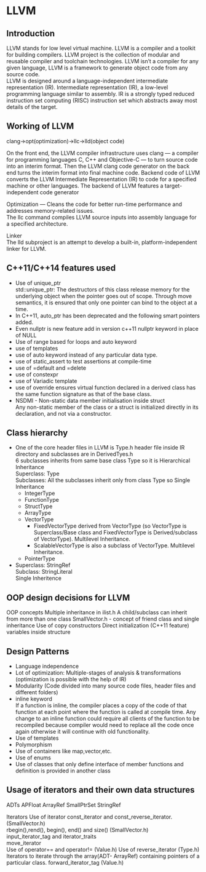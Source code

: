 # LLVM

## Introduction

LLVM stands for low level virtual machine. LLVM is a compiler and a toolkit for building compilers. LLVM project is the collection of modular and reusable compiler and toolchain technologies. LLVM isn’t a compiler for any given language, LLVM is a framework to generate object code from any source code.<br>
LLVM is designed around a language-independent intermediate representation (IR). Intermediate representation (IR), a low-level programming language similar to assembly. IR is a strongly typed reduced instruction set computing (RISC) instruction set which abstracts away most details of the target.

## Working of LLVM
clang->opt(optimization)->llc->lld(object code)

On the front end, the LLVM compiler infrastructure uses clang — a compiler for programming languages C, C++ and Objective-C — to turn source code into an interim format. Then the LLVM clang code generator on the back end turns the interim format into final machine code.
Backend code of LLVM converts the LLVM Intermediate Representation (IR) to code for a specified machine or other languages.
The backend of LLVM features a target-independent code generator <br>

Optimization — Cleans the code for better run-time performance and addresses memory-related issues. <br>
The llc command compiles LLVM source inputs into assembly language for a specified architecture.  <br> 

Linker <br>
The lld subproject is an attempt to develop a built-in, platform-independent linker for LLVM. <br>

## C++11/C++14 features used
* Use of unique_ptr <br>
  std::unique_ptr: The destructors of this class release memory for the underlying object when the pointer goes out of scope. Through move semantics, it is ensured that only one   pointer can bind to the object at a time. <br>
* In C++11, auto_ptr has been deprecated and the following smart pointers added.
* Even nullptr is new feature add in version c++11
  nullptr keyword in place of NULL <br>
* Use of range based for loops and auto keyword <br>
* use of templates <br>
* use of auto keyword instead of any particular data type. <br>
* use of static_assert to test assertions at compile-time <br> 
* use of =default and =delete <br>
* use of constexpr <br>
* use of Variadic template <br>
* use of override ensures virtual function declared in a derived class has the same function signature as that of the base class.<br>
* NSDMI - Non-static data member initialisation inside struct <br> 
  Any non-static member of the class or a struct is initialized directly in its declaration, and not via a constructor. <br>
  
## Class hierarchy
* One of the core header files in LLVM is Type.h header file inside IR directory and subclasses are     in DerivedTyes.h <br>
  6 subclasses inherits from same base class Type so it is Hierarchical Inheritance <br>
  Superclass: Type <br>
  Subclasses: All the subclasses inherit only from class Type so Single Inheritance <br>
    - IntegerType 
    - FunctionType 
    - StructType
    - ArrayType
    - VectorType
        - FixedVectorType derived from VectorType (so VectorType is Superclass/Base class and                   FixedVectorType is Derived/subclass of VectorType). Multilevel Inheritance.
        - ScalableVectorType is also a subclass of VectorType. Multilevel Inheritance.
    - PointerType
 * Superclass: StringRef <br>
   Subclass: StringLiteral <br>
   Single Inheritence
     

## OOP design decisions for LLVM

OOP concepts
Multiple inheritance in ilist.h
A child/subclass can inherit from more than one class
SmallVector.h - concept of friend class and single inheritance
Use of copy constructors
Direct initialization (C++11 feature) variables inside structure



## Design Patterns
* Language independence<br>
* Lot of optimization: Multiple-stages of analysis & transformations (optimization is possible with the help of IR)
* Modularity (Code divided into many source code files, header files and different folders)
* inline keyword <br>
  If a function is inline, the compiler places a copy of the code of that function at each point where the function is called at compile time.
  Any change to an inline function could require all clients of the function to be recompiled because compiler would need to replace all the code once again otherwise it will     continue with old functionality. <br>
* Use of templates
* Polymorphism
* Use of containers like map,vector,etc.
* Use of enums
* Use of classes that only define interface of member functions and definition is provided in another class


## Usage of iterators and their own data structures
ADTs
APFloat
ArrayRef
SmallPtrSet
StringRef

Iterators
Use of iterator
const_iterator and const_reverse_iterator. (SmallVector.h) <br> 
rbegin(),rend(), begin(), end() and size()   (SmallVector.h) <br>
input_iterator_tag and iterator_traits <br>
move_iterator <br>
Use of operator== and operator!= (Value.h)
Use of reverse_iterator (Type.h)
Iterators to iterate through the array(ADT- ArrayRef) containing pointers of a particular class.
forward_iterator_tag (Value.h)


